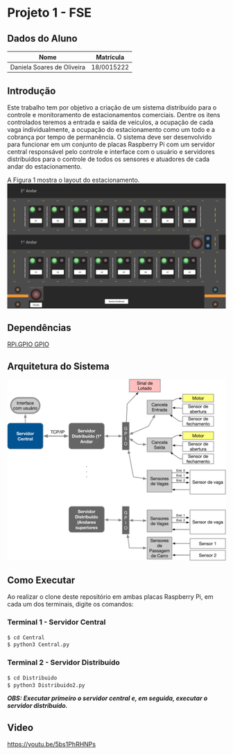 # Projeto 1 - FSE

## Dados do Aluno

| Nome                          | Matrícula  |
| ----------------------------- | ---------- |
| Daniela Soares de Oliveira | 18/0015222 |

## Introdução

Este trabalho tem por objetivo a criação de um sistema distribuído para o controle e monitoramento de estacionamentos comerciais. Dentre os itens controlados teremos a entrada e saída de veículos, a ocupação de cada vaga individualmente, a ocupação do estacionamento como um todo e a cobrança por tempo de permanência.
O sistema deve ser desenvolvido para funcionar em um conjunto de placas Raspberry Pi com um servidor central responsável pelo controle e interface com o usuário e servidores distribuídos para o controle de todos os sensores e atuadores de cada andar do estacionamento.

A Figura 1 mostra o layout do estacionamento.
![Layout](assets/Estacionamento.png)

## Dependências

[RPi.GPIO GPIO](https://pypi.org/project/RPi.GPIO/)



## Arquitetura do Sistema

![Arquitetura](assets/arquitetura_sistema_estacionamento.png)


## Como Executar

Ao realizar o clone deste repositório em ambas placas Raspberry Pi, em cada um dos terminais, digite os comandos:

### Terminal 1 - Servidor Central

```bash
$ cd Central
$ python3 Central.py
```

### Terminal 2 - Servidor Distribuído

```bash
$ cd Distribuido
$ python3 Distribuido2.py
```

**_OBS: Executar primeiro o servidor central e, em seguida, executar o servidor distribuído._**

## Video
https://youtu.be/5bs1PhRHNPs



